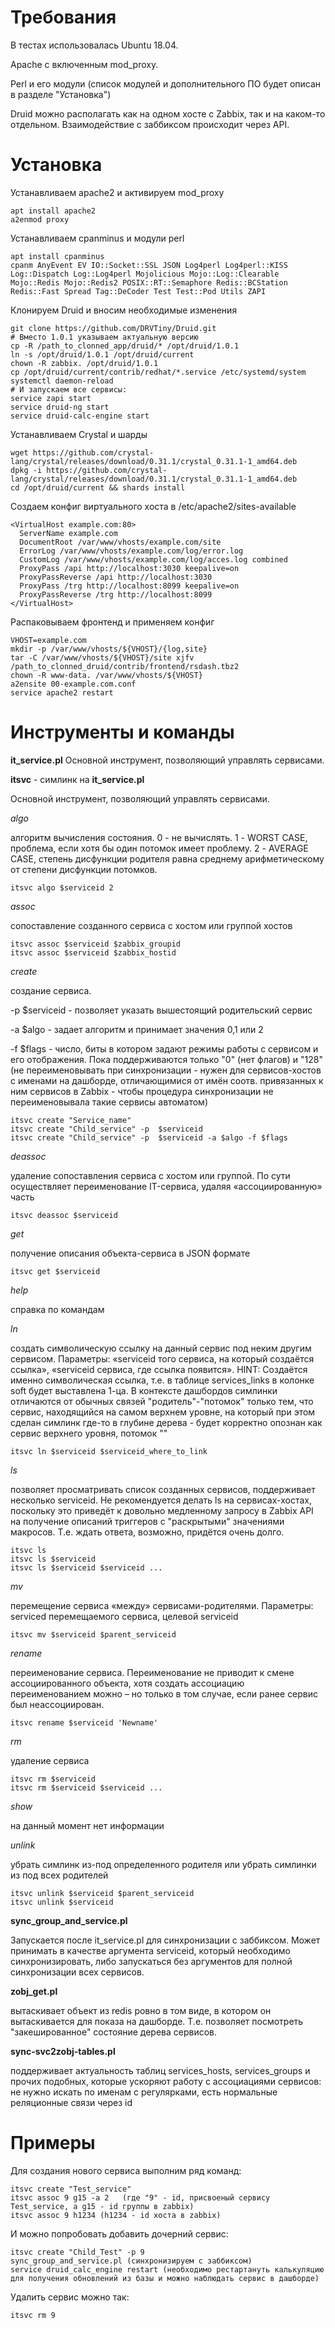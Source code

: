 Требования
==========
В тестах использовалась Ubuntu 18.04.

Apache с включенным mod_proxy.

Perl и его модули (список модулей и дополнительного ПО будет описан в разделе "Установка")

Druid можно располагать как на одном хосте с Zabbix, так и на каком-то отдельном. Взаимодействие с заббиксом происходит через API.

Установка
=========

Устанавливаем apache2 и активируем mod_proxy

	apt install apache2
	a2enmod proxy

Устанавливаем cpanminus и модули perl

	apt install cpanminus
	cpanm AnyEvent EV IO::Socket::SSL JSON Log4perl Log4perl::KISS Log::Dispatch Log::Log4perl Mojolicious Mojo::Log::Clearable Mojo::Redis Mojo::Redis2 POSIX::RT::Semaphore Redis::BCStation Redis::Fast Spread Tag::DeCoder Test Test::Pod Utils ZAPI

Клонируем Druid и вносим необходимые изменения

	git clone https://github.com/DRVTiny/Druid.git
	# Вместо 1.0.1 указываем актуальную версию
	cp -R /path_to_clonned_app/druid/* /opt/druid/1.0.1
	ln -s /opt/druid/1.0.1 /opt/druid/current
	chown -R zabbix. /opt/druid/1.0.1
	cp /opt/druid/current/contrib/redhat/*.service /etc/systemd/system
	systemctl daemon-reload
	# И запускаем все сервисы:
	service zapi start
	service druid-ng start
	service druid-calc-engine start

Устанавливаем Crystal и шарды

	wget https://github.com/crystal-lang/crystal/releases/download/0.31.1/crystal_0.31.1-1_amd64.deb
	dpkg -i https://github.com/crystal-lang/crystal/releases/download/0.31.1/crystal_0.31.1-1_amd64.deb
	cd /opt/druid/current && shards install
	
Создаем конфиг виртуального хоста в /etc/apache2/sites-available

	<VirtualHost example.com:80>
	  ServerName example.com
	  DocumentRoot /var/www/vhosts/example.com/site
	  ErrorLog /var/www/vhosts/example.com/log/error.log
	  CustomLog /var/www/vhosts/example.com/log/acces.log combined
	  ProxyPass /api http://localhost:3030 keepalive=on
	  ProxyPassReverse /api http://localhost:3030
	  ProxyPass /trg http://localhost:8099 keepalive=on
	  ProxyPassReverse /trg http://localhost:8099
	</VirtualHost>

Распаковываем фронтенд и применяем конфиг

	VHOST=example.com
	mkdir -p /var/www/vhosts/${VHOST}/{log,site}
	tar -C /var/www/vhosts/${VHOST}/site xjfv /path_to_clonned_druid/contrib/frontend/rsdash.tbz2 
	chown -R www-data. /var/www/vhosts/${VHOST}
	a2ensite 00-example.com.conf
	service apache2 restart

Инструменты и команды
=====================

**it_service.pl** Основной инструмент, позволяющий управлять сервисами.

**itsvc** - симлинк на **it_service.pl**

Основной инструмент, позволяющий управлять сервисами.

*algo*

алгоритм вычисления состояния. 0 - не вычислять. 1 - WORST CASE, проблема, если хотя бы один потомок имеет проблему. 2 - AVERAGE CASE, степень дисфункции родителя равна среднему арифметическому от степени дисфункции потомков.

	itsvc algo $serviceid 2

*assoc*

сопоставление созданного сервиса с хостом или группой хостов

	itsvc assoc $serviceid $zabbix_groupid
	itsvc assoc $serviceid $zabbix_hostid

*create*

создание сервиса.

-p $serviceid - позволяет указать вышестоящий родительский сервис

-a $algo        - задает алгоритм и принимает значения 0,1 или 2

-f $flags        - число, биты в котором задают режимы работы с сервисом и его отображения. Пока поддерживаются только "0" (нет флагов) и "128" (не переименовывать при синхронизации - нужен для сервисов-хостов с именами на дашборде, отличающимися от имён соотв. привязанных к ним сервисов в Zabbix - чтобы процедура синхронизации не переименовывала такие сервисы автоматом) 

	itsvc create "Service_name"
	itsvc create "Child_service" -p  $serviceid
	itsvc create "Child_service" -p  $serviceid -a $algo -f $flags

*deassoc*

удаление сопоставления сервиса с хостом или группой. По сути осуществляет переименование IT-сервиса, удаляя «ассоциированную» часть 

	itsvc deassoc $serviceid

*get*

получение описания объекта-сервиса в JSON формате

	itsvc get $serviceid

*help*

справка по командам

*ln*

создать символическую ссылку на данный сервис под неким другим сервисом. Параметры: «serviceid того сервиса, на который создаётся ссылка», «serviceid сервиса, где ссылка появится». HINT: Создаётся именно символическая ссылка, т.е. в таблице services_links в колонке soft будет выставлена 1-ца. В контексте дашбордов симлинки отличаются от обычных связей "родитель"-"потомок" только тем, что сервис, находящийся на самом верхнем уровне, на который при этом сделан симлинк где-то в глубине дерева - будет корректно опознан как сервис верхнего уровня, потомок "<Root>" 

	itsvc ln $serviceid $serviceid_where_to_link

*ls*

позволяет просматривать список созданных сервисов, поддерживает несколько serviceid.
Не рекомендуется делать ls на сервисах-хостах, поскольку это приведёт к довольно медленному запросу в Zabbix API на получение описаний триггеров с "раскрытыми" значениями макросов. Т.е. ждать ответа, возможно, придётся очень долго.

	itsvc ls
	itsvc ls $serviceid
	itsvc ls $serviceid $serviceid ...

*mv*

перемещение сервиса «между» сервисами-родителями. Параметры: serviced перемещаемого сервиса, целевой serviceid

	itsvc mv $serviceid $parent_serviceid

*rename*

переименование сервиса. Переименование не приводит к смене ассоциированного объекта, хотя создать ассоциацию переименованием можно – но только в том случае, если ранее сервис был неассоциирован. 

	itsvc rename $serviceid 'Newname'

*rm*

удаление сервиса

	itsvc rm $serviceid
	itsvc rm $serviceid $serviceid ...

*show* 

на данный момент нет информации

*unlink*

убрать симлинк из-под определенного родителя или убрать симлинки из под всех родителей

	itsvc unlink $serviceid $parent_serviceid
	itsvc unlink $serviceid

**sync_group_and_service.pl** 

Запускается после it_service.pl для синхронизации с заббиксом.
Может принимать в качестве аргумента serviceid, который необходимо синхронизировать, либо запускаться без аргументов для полной синхронизации всех сервисов.

**zobj_get.pl**

вытаскивает объект из redis ровно в том виде, в котором он вытаскивается для показа на дашборде. Т.е. позволяет посмотреть "закешированное" состояние дерева сервисов.

**sync-svc2zobj-tables.pl**

поддерживает актуальность таблиц services_hosts, services_groups и прочих подобных, которые ускоряют работу с ассоциациями сервисов: не нужно искать по именам с регулярками, есть нормальные реляционные связи через id

Примеры 
=======

Для создания нового сервиса выполним ряд команд:

	itsvc create "Test_service"
	itsvc assoc 9 g15 -a 2   (где "9" - id, присвоеный сервису Test_service, а g15 - id группы в zabbix)
	itsvc assoc 9 h1234 (h1234 - id хоста в zabbix)

И можно попробовать добавить дочерний сервис:

	itsvc create "Child_Test" -p 9
	sync_group_and_service.pl (синхронизируем с заббиксом)
	service druid_calc_engine restart (необходимо рестартануть калькуляцию для получения обновлений из базы и можно наблюдать сервис в дашборде)

Удалить сервис можно так:

	itsvc rm 9
